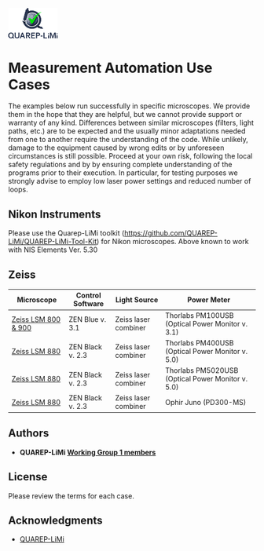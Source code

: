 <img src="/Images/QUAREP_logo_stacked.svg" alt="QUAREP-LiMi Logo" width=20%>

# Measurement Automation Use Cases
The examples below run successfully in specific microscopes. We provide them in the hope that they are helpful, but we cannot provide support or warranty of any kind. Differences between similar microscopes (filters, light paths, etc.) are to be expected and the usually minor adaptations needed from one to another require the understanding of the code. While unlikely, damage to the equipment caused by wrong edits or by unforeseen circumstances is still possible. Proceed at your own risk, following the local safety regulations and  by by ensuring complete understanding of the programs prior to their execution. In particular, for testing purposes we strongly advise to employ low laser power settings and reduced number of loops.

## Nikon Instruments
Please use the Quarep-LiMi toolkit (https://github.com/QUAREP-LiMi/QUAREP-LiMi-Tool-Kit) for Nikon microscopes.
Above known to work with NIS Elements Ver. 5.30

## Zeiss
|Microscope | Control Software  | Light Source |  Power Meter |
|------------|--------------|--------------|----------------|
|[Zeiss LSM 800 & 900](https://github.com/QUAREP-LiMi/WG1-Automation/tree/main/Microscope_Systems/Zeiss-Zen-Blue)|ZEN Blue v. 3.1|Zeiss laser combiner|Thorlabs PM100USB (Optical Power Monitor v. 3.1)|
|[Zeiss LSM 880](https://github.com/QUAREP-LiMi/WG1-Automation/tree/main/Microscope_Systems/Zeiss-Zen-Black)|ZEN Black v. 2.3|Zeiss laser combiner|Thorlabs PM400USB (Optical Power Monitor v. 5.0)|
|[Zeiss LSM 880](https://github.com/QUAREP-LiMi/WG1-Automation/tree/main/Microscope_Systems/Zeiss-Zen-Black)|ZEN Black v. 2.3|Zeiss laser combiner|Thorlabs PM5020USB (Optical Power Monitor v. 5.0)|
|[Zeiss LSM 880](https://github.com/QUAREP-LiMi/WG1-Automation/tree/main/Microscope_Systems/Zeiss-Zen-Black)|ZEN Black v. 2.3|Zeiss laser combiner|Ophir Juno (PD300-MS)|

## Authors
* **QUAREP-LiMi [Working Group 1 members](https://quarep.org/working-groups/wg-1-illumination-power/)** 

## License
Please review the terms for each case.

## Acknowledgments
* <a href="https://quarep.org/">QUAREP-LiMi</a>

